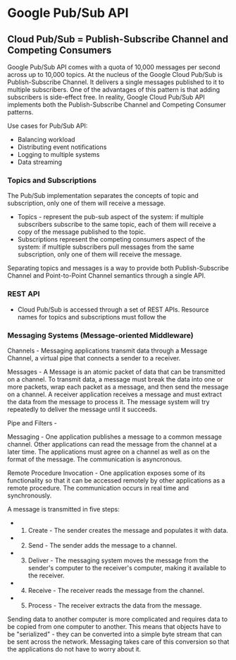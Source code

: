 # Google Pub/Sub API

## Cloud Pub/Sub = Publish-Subscribe Channel and Competing Consumers

Google Pub/Sub API comes with a quota of 10,000 messages per second across up to 10,000 topics.  At the nucleus of the Google Cloud Pub/Sub is Publish-Subscribe Channel.  It delivers a single messages published to it to multiple subscribers.  One of the advantages of this pattern is that adding subscribers is side-effect free.  In reality, Google Cloud Pub/Sub API implements both the Publish-Subscribe Channel and Competing Consumer patterns.

Use cases for Pub/Sub API:
 * Balancing workload
 * Distributing event notifications
 * Logging to multiple systems
 * Data streaming
 
### Topics and Subscriptions

The Pub/Sub implementation separates the concepts of topic and subscription, only one of them will receive a message.  
 * []() Topics - represent the pub-sub aspect of the system: if multiple subscribers subscribe to the same topic, each of them    will receive a copy of the message published to the topic.
 * Subscriptions represent the competing consumers aspect of the system: if multiple subscribers pull messages from the same      subscription, only one of them will receive the message.
 
 Separating topics and messages is a way to provide both Publish-Subscribe Channel and Point-to-Point Channel semantics through a single API.  
 
 
### REST API

 * Cloud Pub/Sub is accessed through a set of REST APIs.  Resource names for topics and subscriptions must follow the 


### Messaging Systems (Message-oriented Middleware)

Channels - Messaging applications transmit data through a Message Channel, a virtual pipe that connects a sender to a receiver.

Messages - A Message is an atomic packet of data that can be transmitted on a channel.  To transmit data, a message must break the data into one or more packets, wrap each packet as a message, and then send the message on a channel.  A receiver application receives a message and must extract the data from the message to process it.  The message system will try repeatedly to deliver the message until it succeeds.

Pipe and Filters - 

Messaging - One application publishes a message to a common message channel.  Other applications can read the message from the channel at a later time.  The applications must agree on a channel as well as on the format of the message.  The communication is asyncronous.

Remote Procedure Invocation - One application exposes some of its functionality so that it can be accessed remotely by other applications as a remote procedure.  The communication occurs in real time and synchronously.

A message is transmitted in five steps:
 * 1. Create - The sender creates the message and populates it with data.
 * 2. Send - The sender adds the message to a channel.
 * 3. Deliver - The messaging system moves the message from the sender's computer to the receiver's computer, making it           available to the receiver.
 * 4. Receive - The receiver reads the message from the channel.
 * 5. Process - The receiver extracts the data from the message.
 
Sending data to another computer is more complicated and requires data to be copied from one computer to another.  This means that objects have to be "serialized" - they can be converted into a simple byte stream that can be sent across the network.  Messaging takes care of this conversion so that the applications do not have to worry about it.

